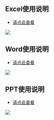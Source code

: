 ## Excel使用说明

- [请点此查看](https://github.com/openthos/community-analysis/blob/master/using-instractions/office_execl.md)

![](https://github.com/openthos/community-analysis/blob/master/pic/using-instractions-pic/execl.png)

## Word使用说明

- [请点此查看](https://github.com/openthos/community-analysis/blob/master/using-instractions/office_word.md)

![](https://github.com/openthos/community-analysis/blob/master/pic/using-instractions-pic/word.png)

## PPT使用说明

- [请点此查看](https://github.com/openthos/community-analysis/blob/master/using-instractions/office_powerpoint.md)

![](https://github.com/openthos/community-analysis/blob/master/pic/using-instractions-pic/powerpoint.png)

